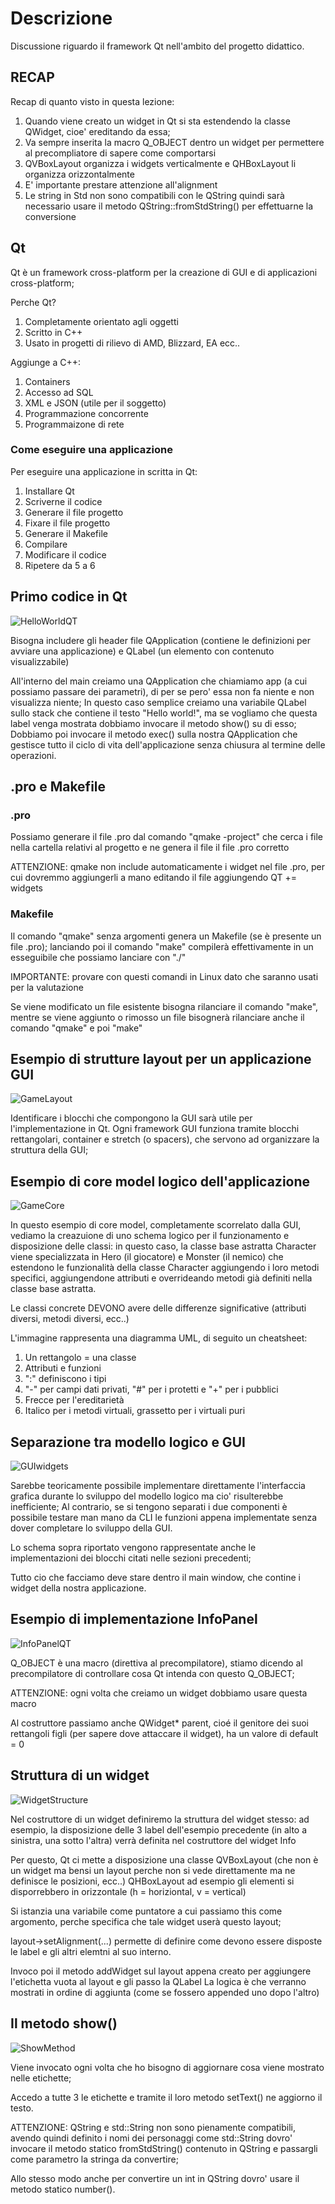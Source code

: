 # Descrizione

Discussione riguardo il framework Qt nell'ambito del progetto didattico.


## RECAP

Recap di quanto visto in questa lezione:

1.  Quando viene creato un widget in Qt si sta estendendo la classe QWidget, cioe' ereditando da essa;
2.  Va sempre inserita la macro Q_OBJECT dentro un widget per permettere al precompliatore di sapere come comportarsi
3.  QVBoxLayout organizza i widgets verticalmente e QHBoxLayout li organizza orizzontalmente
4.  E' importante prestare attenzione all'alignment
5.  Le string in Std non sono compatibili con le QString quindi sarà necessario usare il metodo QString::fromStdString() per effettuarne la conversione


## Qt

Qt è un framework cross-platform per la creazione di GUI e di applicazioni cross-platform;

Perche Qt?
1. Completamente orientato agli oggetti
2. Scritto in C++
3. Usato in progetti di rilievo di AMD, Blizzard, EA ecc..

Aggiunge a C++:
1. Containers
2. Accesso ad SQL
3. XML e JSON (utile per il soggetto)
4. Programmazione concorrente
5. Programmaizone di rete

### Come eseguire una applicazione 

Per eseguire una applicazione in scritta in Qt:
1. Installare Qt
2. Scriverne il codice
3. Generare il file progetto
4. Fixare il file progetto
5. Generare il Makefile
6. Compilare
7. Modificare il codice
8. Ripetere da 5 a 6


## Primo codice in Qt

![HelloWorldQT](../assets/QtHELLOWORLD.png)

Bisogna includere gli header file QApplication (contiene le definizioni per avviare una applicazione) e QLabel (un elemento con contenuto visualizzabile)

All'interno del main creiamo una QApplication che chiamiamo app (a cui possiamo passare dei parametri), di per se pero' essa non fa niente e non visualizza niente;
In questo caso semplice creiamo una variabile QLabel sullo stack che contiene il testo "Hello world!", ma se vogliamo che questa label venga mostrata dobbiamo invocare il metodo show() su di esso;
Dobbiamo poi invocare il metodo exec() sulla nostra QApplication che gestisce tutto il ciclo di vita dell'applicazione senza chiusura al termine delle operazioni.

## .pro e Makefile

### .pro

Possiamo generare il file .pro dal comando "qmake -project" che cerca i file nella cartella relativi al progetto e ne genera il file il file .pro corretto

ATTENZIONE: qmake non include automaticamente i widget nel file .pro, per cui dovremmo aggiungerli a mano editando il file aggiungendo QT += widgets

### Makefile

Il comando "qmake" senza argomenti genera un Makefile (se è presente un file .pro);
lanciando poi il comando "make" compilerà effettivamente in un esseguibile che possiamo lanciare con "./"

IMPORTANTE: provare con questi comandi in Linux dato che saranno usati per la valutazione

Se viene modificato un file esistente bisogna rilanciare il comando "make", mentre se viene aggiunto o rimosso un file bisognerà rilanciare anche il comando "qmake" e poi "make"


## Esempio di strutture layout per un applicazione GUI

![GameLayout](../assets/QtLayout.png)

Identificare i blocchi che compongono la GUI sarà utile per l'implementazione in Qt.
Ogni framework GUI funziona tramite blocchi rettangolari, container e stretch (o spacers), che servono ad organizzare la struttura della GUI;


## Esempio di core model logico dell'applicazione

![GameCore](../assets/CoreModel.png)

In questo esempio di core model, completamente scorrelato dalla GUI, vediamo la creazuione di uno schema logico per il funzionamento e disposizione delle classi: in questo caso, la classe base astratta Character viene specializzata in Hero (il giocatore) e Monster (il nemico) che estendono le funzionalità della classe Character aggiungendo i loro metodi specifici, aggiungendone attributi e overrideando metodi già definiti nella classe base astratta.

Le classi concrete DEVONO avere delle differenze significative (attributi diversi, metodi diversi, ecc..)

L'immagine rappresenta una diagramma UML, di seguito un cheatsheet:
1. Un rettangolo = una classe
2. Attributi e funzioni
3. ":" definiscono i tipi
4. "-" per campi dati privati, "#" per i protetti e "+" per i pubblici
5. Frecce per l'ereditarietà
6. Italico per i metodi virtuali, grassetto per i virtuali puri


## Separazione tra modello logico e GUI

![GUIwidgets](../assets/GUIwidgets.png)

Sarebbe teoricamente possibile implementare direttamente l'interfaccia grafica durante lo sviluppo del modello logico ma cio' risulterebbe inefficiente;
Al contrario, se si tengono separati i due componenti è possibile testare man mano da CLI le funzioni appena implementate senza dover completare lo sviluppo della GUI.

Lo schema sopra riportato vengono rappresentate anche le implementazioni dei blocchi citati nelle sezioni precedenti;

Tutto cio che facciamo deve stare dentro il main window, che contine i widget della nostra applicazione.


## Esempio di implementazione InfoPanel

![InfoPanelQT](../assets/InfoPanelQT.png)

Q_OBJECT è una macro (direttiva al precompilatore), stiamo dicendo al precompilatore di controllare cosa Qt intenda con questo Q_OBJECT;

ATTENZIONE: ogni volta che creiamo un widget dobbiamo usare questa macro

Al costruttore passiamo anche QWidget* parent, cioé il genitore dei suoi rettangoli figli (per sapere dove attaccare il widget), ha un valore di default = 0


## Struttura di un widget

![WidgetStructure](../assets/WidgetConstructor.png)

Nel costruttore di un widget definiremo la struttura del widget stesso: ad esempio, la disposizione delle 3 label dell'esempio precedente (in alto a sinistra, una sotto l'altra) verrà definita nel costruttore del widget Info

Per questo, Qt ci mette a disposizione una classe QVBoxLayout (che non è un widget ma bensi un layout perche non si vede direttamente ma ne definisce le posizioni, ecc..) 
QHBoxLayout ad esempio gli elementi si disporrebbero in orizzontale (h = horiziontal, v = vertical)

Si istanzia una variabile come puntatore a cui passiamo this come argomento,  perche specifica che tale widget userà questo layout;

layout->setAlignment(...) permette di definire come devono essere disposte le label e gli altri elemtni al suo interno.

Invoco poi il metodo addWidget sul layout appena creato per aggiungere l'etichetta vuota al layout e gli passo la QLabel 
La logica è che verranno mostrati in ordine di aggiunta (come se fossero appended uno dopo l'altro)


## Il metodo show()

![ShowMethod](../assets/ShowMethod.png)

Viene invocato ogni volta che ho bisogno di aggiornare cosa viene mostrato nelle etichette;

Accedo a tutte 3 le etichette e tramite il loro metodo setText() ne aggiorno il testo.

ATTENZIONE: QString e std::String non sono pienamente compatibili, avendo quindi definito i nomi dei personaggi come std::String dovro' invocare il metodo statico fromStdString() contenuto in QString e passargli come parametro la stringa da convertire;

Allo stesso modo anche per convertire un int in QString dovro' usare il metodo statico number().





